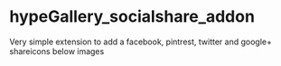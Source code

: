 hypeGallery_socialshare_addon
=============================

Very simple extension to add a facebook, pintrest, twitter and google+ shareicons below images
